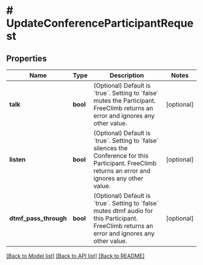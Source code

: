 # # UpdateConferenceParticipantRequest

## Properties

Name | Type | Description | Notes
------------ | ------------- | ------------- | -------------
**talk** | **bool** | (Optional) Default is &#x60;true&#x60;. Setting to &#x60;false&#x60; mutes the Participant. FreeClimb returns an error and ignores any other value. | [optional]
**listen** | **bool** | (Optional) Default is &#x60;true&#x60;. Setting to &#x60;false&#x60; silences the Conference for this Participant. FreeClimb returns an error and ignores any other value. | [optional]
**dtmf_pass_through** | **bool** | (Optional) Default is &#x60;true&#x60;. Setting to &#x60;false&#x60; mutes dtmf audio for this Participant. FreeClimb returns an error and ignores any other value. | [optional]

[[Back to Model list]](../../README.md#models) [[Back to API list]](../../README.md#endpoints) [[Back to README]](../../README.md)
